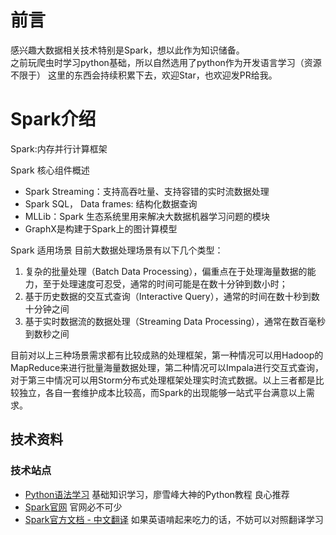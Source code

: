 # 前言
感兴趣大数据相关技术特别是Spark，想以此作为知识储备。  
之前玩爬虫时学习python基础，所以自然选用了python作为开发语言学习（资源不限于）
这里的东西会持续积累下去，欢迎Star，也欢迎发PR给我。

# Spark介绍

Spark:内存并行计算框架

Spark 核心组件概述

- Spark Streaming：支持高吞吐量、支持容错的实时流数据处理
- Spark SQL， Data frames: 结构化数据查询
- MLLib：Spark 生态系统里用来解决大数据机器学习问题的模块
- GraphX是构建于Spark上的图计算模型

Spark 适用场景
目前大数据处理场景有以下几个类型：

1. 复杂的批量处理（Batch Data Processing），偏重点在于处理海量数据的能力，至于处理速度可忍受，通常的时间可能是在数十分钟到数小时；
2. 基于历史数据的交互式查询（Interactive Query），通常的时间在数十秒到数十分钟之间
3. 基于实时数据流的数据处理（Streaming Data Processing），通常在数百毫秒到数秒之间

目前对以上三种场景需求都有比较成熟的处理框架，第一种情况可以用Hadoop的MapReduce来进行批量海量数据处理，第二种情况可以Impala进行交互式查询，对于第三中情况可以用Storm分布式处理框架处理实时流式数据。以上三者都是比较独立，各自一套维护成本比较高，而Spark的出现能够一站式平台满意以上需求。

## 技术资料

### 技术站点

- [Python语法学习](http://www.liaoxuefeng.com/wiki/0014316089557264a6b348958f449949df42a6d3a2e542c000) 基础知识学习，廖雪峰大神的Python教程 良心推荐
- [Spark官网](http://spark.apache.org/) 官网必不可少
- [Spark官方文档 - 中文翻译](http://www.cnblogs.com/BYRans/p/5292763.html) 如果英语啃起来吃力的话，不妨可以对照翻译学习
